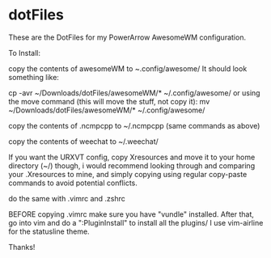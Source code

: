 # dotFiles
These are the DotFiles for my PowerArrow AwesomeWM configuration.

To Install:

copy the contents of awesomeWM to ~.config/awesome/
It should look something like:

cp -avr ~/Downloads/dotFiles/awesomeWM/* ~/.config/awesome/
or using the move command (this will move the stuff, not copy it):
mv ~/Downloads/dotFiles/awesomeWM/* ~/.config/awesome/

copy the contents of .ncmpcpp to ~/.ncmpcpp (same commands as above)

copy the contents of weechat to ~/.weechat/

If you want the URXVT config, copy Xresources and move it to your home directory (~/)
though, i would recommend looking through and comparing your .Xresources to mine, and simply copying using regular copy-paste commands to avoid potential  conflicts.

do the same with .vimrc and .zshrc 

BEFORE copying .vimrc make sure you have "vundle" installed. After that, go into vim and do a ":PluginInstall" to install all the plugins/
I use vim-airline for the statusline theme.


Thanks!
